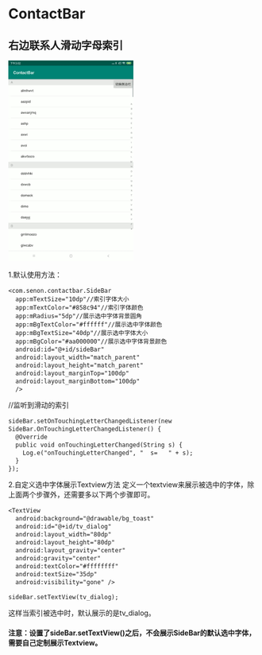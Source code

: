 # ContactBar
右边联系人滑动字母索引
-------
<img src="https://github.com/senonwx/ContactBar/blob/master/demo.gif" width="50%"><img/><br/>

1.默认使用方法：   
```
<com.senon.contactbar.SideBar  
  app:mTextSize="10dp"//索引字体大小 
  app:mTextColor="#858c94"//索引字体颜色 
  app:mRadius="5dp"//展示选中字体背景圆角 
  app:mBgTextColor="#ffffff"//展示选中字体颜色  
  app:mBgTextSize="40dp"//展示选中字体大小 
  app:mBgColor="#aa000000"//展示选中字体背景颜色  
  android:id="@+id/sideBar" 
  android:layout_width="match_parent"  
  android:layout_height="match_parent"  
  android:layout_marginTop="100dp"  
  android:layout_marginBottom="100dp"  
  />
```
 //监听到滑动的索引
```
sideBar.setOnTouchingLetterChangedListener(new SideBar.OnTouchingLetterChangedListener() {  
  @Override  
  public void onTouchingLetterChanged(String s) {  
    Log.e("onTouchingLetterChanged", "  s=   " + s);  
  }  
}); 
```
2.自定义选中字体展示Textview方法
  定义一个textview来展示被选中的字体，除上面两个步骤外，还需要多以下两个步骤即可。
```
<TextView
  android:background="@drawable/bg_toast"
  android:id="@+id/tv_dialog"
  android:layout_width="80dp"
  android:layout_height="80dp"
  android:layout_gravity="center"
  android:gravity="center"
  android:textColor="#ffffffff"
  android:textSize="35dp"
  android:visibility="gone" />
```
```
sideBar.setTextView(tv_dialog);
```
这样当索引被选中时，默认展示的是tv_dialog。</br>
#### 注意：设置了sideBar.setTextView()之后，不会展示SideBar的默认选中字体，需要自己定制展示Textview。
     
